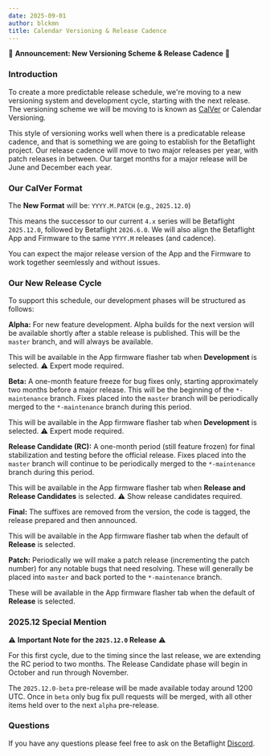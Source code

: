 ```yaml
---
date: 2025-09-01
author: blckmn
title: Calendar Versioning & Release Cadence
---
```


:mega: **Announcement: New Versioning Scheme & Release Cadence** :mega:

### Introduction

To create a more predictable release schedule, we're moving to a new versioning system and development cycle, starting with the next release. The versioning scheme we will be moving to is known as [CalVer](https://calver.org/) or Calendar Versioning.

This style of versioning works well when there is a predicatable release cadence, and that is something we are going to establish for the Betaflight project. Our release cadence will move to two major releases per year, with patch releases in between. Our target months for a major release will be June and December each year.

### Our CalVer Format

The **New Format** will be: `YYYY.M.PATCH` (e.g., `2025.12.0`)

This means the successor to our current `4.x` series will be Betaflight `2025.12.0`, followed by Betaflight `2026.6.0`. We will also align the Betaflight App and Firmware to the same `YYYY.M` releases (and cadence). 

You can expect the major release version of the App and the Firmware to work together seemlessly and without issues.

### Our New Release Cycle

To support this schedule, our development phases will be structured as follows:

**Alpha:** For new feature development. Alpha builds for the next version will be available shortly after a stable release is published. This will be the `master` branch, and will always be available.

This will be available in the App firmware flasher tab when **Development** is selected. :warning: Expert mode required.

**Beta:** A one-month feature freeze for bug fixes only, starting approximately two months before a major release. This will be the beginning of the `*-maintenance` branch. Fixes placed into the `master` branch will be periodically merged to the `*-maintenance` branch during this period. 

This will be available in the App firmware flasher tab when **Development** is selected. :warning: Expert mode required.

**Release Candidate (RC):** A one-month period (still feature frozen) for final stabilization and testing before the official release. Fixes placed into the `master` branch will continue to be periodically merged to the `*-maintenance` branch during this period.

This will be available in the App firmware flasher tab when **Release and Release Candidates** is selected. :warning: Show release candidates required.

**Final:** The suffixes are removed from the version, the code is tagged, the release prepared and then announced.

This will be available in the App firmware flasher tab when the default of **Release** is selected.

**Patch:** Periodically we will make a patch release (incrementing the patch number) for any notable bugs that need resolving. These will generally be placed into `master` and back ported to the `*-maintenance` branch.

These will be available in the App firmware flasher tab when the default of **Release** is selected.

### 2025.12 Special Mention

:warning: **Important Note for the `2025.12.0` Release** :warning:

For this first cycle, due to the timing since the last release, we are extending the RC period to two months. The Release Candidate phase will begin in October and run through November. 

The `2025.12.0-beta` pre-release will be made available today around 1200 UTC. Once in `beta` only bug fix pull requests will be merged, with all other items held over to the next `alpha` pre-release.

### Questions

If you have any questions please feel free to ask on the Betaflight [Discord](https://discord.gg/n4E6ak4u3c).
